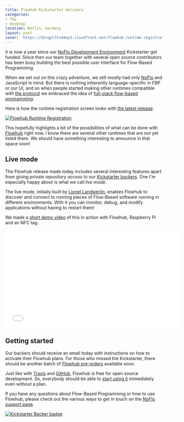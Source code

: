 ```yaml
---
title: Flowhub Kickstarter delivery
categories:
- fbp
- desktop
location: Berlin, Germany
layout: post
cover: 'https://d2vqpl3tx84ay5.cloudfront.net/flowhub-runtime-registration.png'
---
```

It is now a year since our [NoFlo Development Environment](http://www.kickstarter.com/projects/noflo/noflo-development-environment) Kickstarter got funded. Since then our team together with several open source contributors has been busy building the best possible user interface for Flow-Based Programming.

When we set out on this crazy adventure, we still mostly had only [NoFlo](http://noflojs.org/) and JavaScript in mind. But there is nothing inherently language-specific in FBP or our UI, and so when people started making other runtimes compatible with [the protocol](http://noflojs.org/documentation/protocol/) we embraced the idea of [full-stack flow-based programming](http://bergie.iki.fi/blog/full-stack-fbp/).

Here is how the runtime registration screen looks with [the latest release](https://www.kickstarter.com/projects/noflo/noflo-development-environment/posts/985898):

[![Flowhub Runtime Registration](https://d2vqpl3tx84ay5.cloudfront.net/flowhub-runtime-registration-small.png)](https://d2vqpl3tx84ay5.cloudfront.net/flowhub-runtime-registration.png)

This hopefully highlights a bit of the possibilities of what can be done with [Flowhub](http://flowhub.io/) right now. I know there are several other runtimes that are not yet listed there. We should have something interesting to announce in that space soon!

## Live mode

The Flowhub release made today includes several interesting features apart from giving *private repository access* to our [Kickstarter backers](http://noflojs.org/kickstarter/). One I'm especially happy about is what we call *live mode*.

The live mode, initially built by [Lionel Landwerlin](https://github.com/djdeath), enables Flowhub to discover and connect to running pieces of Flow-Based software running in different environments. With it you can monitor, debug, and modify applications without having to restart them!

We made a [short demo video](http://youtu.be/EdgeSDFd9p0) of this in action with Flowhub, Raspberry Pi and an NFC tag.

<iframe width="560" height="315" src="//www.youtube.com/embed/EdgeSDFd9p0" frameborder="0" allowfullscreen></iframe>

## Getting started

Our backers should receive an email today with instructions on how to activate their Flowhub plans. For those who missed the Kickstarter, there should be another batch of [Flowhub pre-orders](http://flowhub.io/preorder/) available soon.

Just like with [Travis](https://travis-ci.org/) and [GitHub](https://github.com/), Flowhub is free for open source development. So, everybody should be able to [start using it](http://flowhub.io/#app-scope) immediately even without a plan.

If you have any questions about Flow-Based Programming or how to use Flowhub, please check out the various ways to get in touch on the [NoFlo support page](http://noflojs.org/support/).

[![Kickstarter Backer badge](https://d2vqpl3tx84ay5.cloudfront.net/flowhub-backer-badge-small.png)](https://d2vqpl3tx84ay5.cloudfront.net/flowhub-backer-badge.png)
